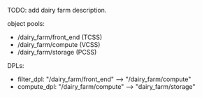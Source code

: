 TODO: add dairy farm description.

object pools:
- /dairy_farm/front_end (TCSS)
- /dairy_farm/compute (VCSS)
- /dairy_farm/storage (PCSS)

DPLs:
- filter_dpl: "/dairy_farm/front_end" --> "/dairy_farm/compute"
- compute_dpl: "/dairy_farm/compute" --> "dairy_farm/storage"
